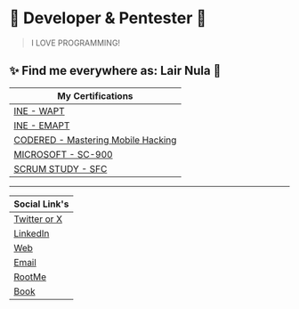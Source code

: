 # 👾 Developer & Pentester 🤖
> I LOVE PROGRAMMING!

## ✨ Find me everywhere as: Lair Nula 👻

| My Certifications  | 
|--------------|
| [INE - WAPT](https://certs.ine.com/c772e7fb-bd8b-4ecc-931a-d02ad47939ab)     |
| [INE - EMAPT](https://certs.ine.com/3e639295-ae28-460c-ae83-66bb512b07ea)     |
| [CODERED - Mastering Mobile Hacking](https://codered.eccouncil.org/certificate/cb58164e-e3b7-4358-a835-635fa0c7dff0?logged=false)     |
| [MICROSOFT - SC-900](https://www.credly.com/earner/earned/badge/8f06bc7e-b0e3-4cfc-9f03-90b0e65f4725)     |
| [SCRUM STUDY - SFC](https://www.scrumstudy.com/certification/verify?type=SFC&number=740006)     |

---


|  Social Link's | 
|--------------|
| [Twitter or X ](https://x.com/lair_nula)    |
| [LinkedIn](https://www.linkedin.com/in/lair-nula/)     |
| [Web](https://lairnula.com.mx)     |
| [Email](mailto:contact@lairnula.com.mx)     |
| [RootMe](https://www.root-me.org/lair_nula?inc=info&lang=es)     |
| [Book](https://book.lairnula.com.mx/)     |
